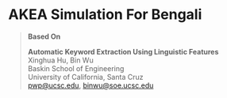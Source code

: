 # AKEA Simulation For Bengali

> **Based On** 
> 
> **Automatic Keyword Extraction Using Linguistic Features** </br>
> Xinghua Hu, Bin Wu </br>
> Baskin School of Engineering </br>
> University of California, Santa Cruz </br>
> pwp@ucsc.edu, binwu@soe.ucsc.edu

